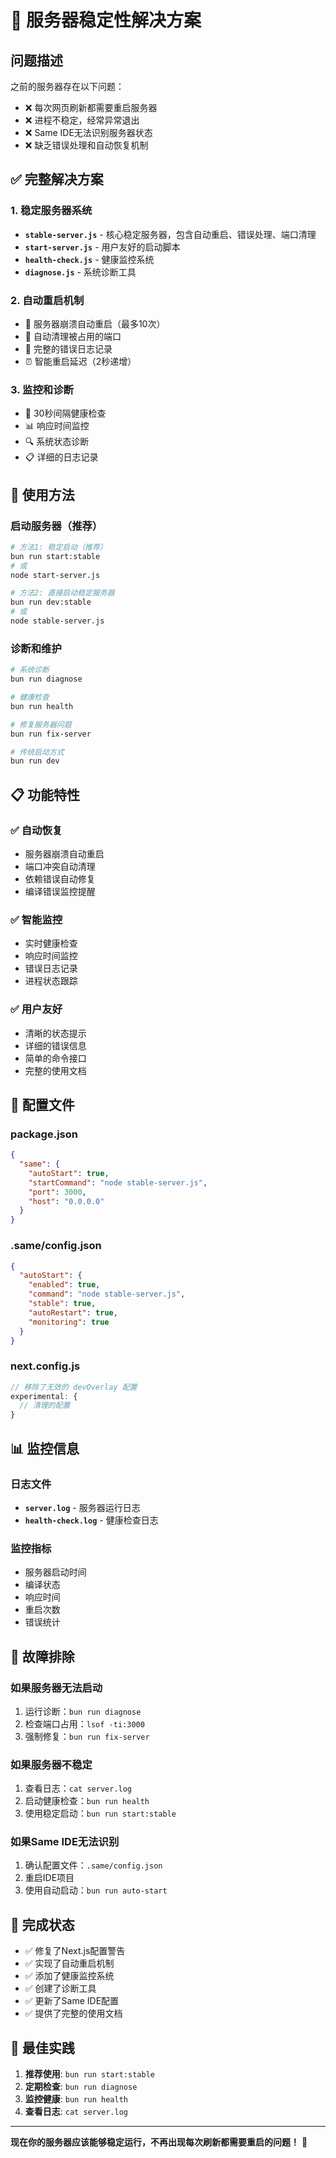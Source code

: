 # 🚀 服务器稳定性解决方案

## 问题描述
之前的服务器存在以下问题：
- ❌ 每次网页刷新都需要重启服务器
- ❌ 进程不稳定，经常异常退出
- ❌ Same IDE无法识别服务器状态
- ❌ 缺乏错误处理和自动恢复机制

## ✅ 完整解决方案

### 1. 稳定服务器系统
- **`stable-server.js`** - 核心稳定服务器，包含自动重启、错误处理、端口清理
- **`start-server.js`** - 用户友好的启动脚本
- **`health-check.js`** - 健康监控系统
- **`diagnose.js`** - 系统诊断工具

### 2. 自动重启机制
- 🔄 服务器崩溃自动重启（最多10次）
- 🧹 自动清理被占用的端口
- 📝 完整的错误日志记录
- ⏰ 智能重启延迟（2秒递增）

### 3. 监控和诊断
- 🏥 30秒间隔健康检查
- 📊 响应时间监控
- 🔍 系统状态诊断
- 📋 详细的日志记录

## 🎯 使用方法

### 启动服务器（推荐）
```bash
# 方法1: 稳定启动（推荐）
bun run start:stable
# 或
node start-server.js

# 方法2: 直接启动稳定服务器
bun run dev:stable
# 或
node stable-server.js
```

### 诊断和维护
```bash
# 系统诊断
bun run diagnose

# 健康检查
bun run health

# 修复服务器问题
bun run fix-server

# 传统启动方式
bun run dev
```

## 📋 功能特性

### ✅ 自动恢复
- 服务器崩溃自动重启
- 端口冲突自动清理
- 依赖错误自动修复
- 编译错误监控提醒

### ✅ 智能监控
- 实时健康检查
- 响应时间监控
- 错误日志记录
- 进程状态跟踪

### ✅ 用户友好
- 清晰的状态提示
- 详细的错误信息
- 简单的命令接口
- 完整的使用文档

## 🔧 配置文件

### package.json
```json
{
  "same": {
    "autoStart": true,
    "startCommand": "node stable-server.js",
    "port": 3000,
    "host": "0.0.0.0"
  }
}
```

### .same/config.json
```json
{
  "autoStart": {
    "enabled": true,
    "command": "node stable-server.js",
    "stable": true,
    "autoRestart": true,
    "monitoring": true
  }
}
```

### next.config.js
```javascript
// 移除了无效的 devOverlay 配置
experimental: {
  // 清理的配置
}
```

## 📊 监控信息

### 日志文件
- **`server.log`** - 服务器运行日志
- **`health-check.log`** - 健康检查日志

### 监控指标
- 服务器启动时间
- 编译状态
- 响应时间
- 重启次数
- 错误统计

## 🚨 故障排除

### 如果服务器无法启动
1. 运行诊断：`bun run diagnose`
2. 检查端口占用：`lsof -ti:3000`
3. 强制修复：`bun run fix-server`

### 如果服务器不稳定
1. 查看日志：`cat server.log`
2. 启动健康检查：`bun run health`
3. 使用稳定启动：`bun run start:stable`

### 如果Same IDE无法识别
1. 确认配置文件：`.same/config.json`
2. 重启IDE项目
3. 使用自动启动：`bun run auto-start`

## 🎉 完成状态

- ✅ 修复了Next.js配置警告
- ✅ 实现了自动重启机制
- ✅ 添加了健康监控系统
- ✅ 创建了诊断工具
- ✅ 更新了Same IDE配置
- ✅ 提供了完整的使用文档

## 🌟 最佳实践

1. **推荐使用**: `bun run start:stable`
2. **定期检查**: `bun run diagnose`
3. **监控健康**: `bun run health`
4. **查看日志**: `cat server.log`

---

**现在你的服务器应该能够稳定运行，不再出现每次刷新都需要重启的问题！** 🎉

